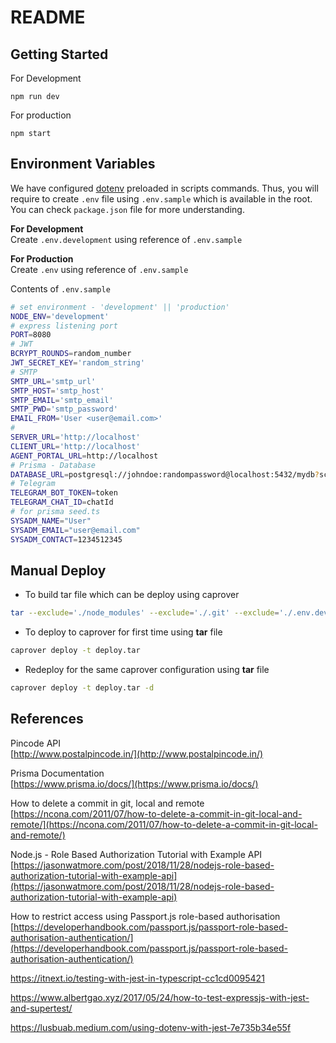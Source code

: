 # README

## Getting Started

For Development

```
npm run dev
```

For production

```
npm start
```

## Environment Variables

We have configured [dotenv](https://www.npmjs.com/package/dotenv) preloaded in scripts commands. Thus, you will require to create `.env` file using `.env.sample` which is available in the root.<br>
You can check `package.json` file for more understanding.

**For Development**<br>
Create `.env.development` using reference of `.env.sample`

**For Production**<br>
Create `.env` using reference of `.env.sample`

Contents of `.env.sample`

```sh
# set environment - 'development' || 'production'
NODE_ENV='development'
# express listening port
PORT=8080
# JWT
BCRYPT_ROUNDS=random_number
JWT_SECRET_KEY='random_string'
# SMTP
SMTP_URL='smtp_url'
SMTP_HOST='smtp_host'
SMTP_EMAIL='smtp_email'
SMTP_PWD='smtp_password'
EMAIL_FROM='User <user@email.com>'
# 
SERVER_URL='http://localhost'
CLIENT_URL='http://localhost'
AGENT_PORTAL_URL=http://localhost
# Prisma - Database
DATABASE_URL=postgresql://johndoe:randompassword@localhost:5432/mydb?schema=public
# Telegram
TELEGRAM_BOT_TOKEN=token
TELEGRAM_CHAT_ID=chatId
# for prisma seed.ts
SYSADM_NAME="User"
SYSADM_EMAIL="user@email.com"
SYSADM_CONTACT=1234512345
```

## Manual Deploy

-   To build tar file which can be deploy using caprover

```bash
tar --exclude='./node_modules' --exclude='./.git' --exclude='./.env.development' --exclude='./.env.production' --exclude='./.env.sample' -cvf deploy.tar .
```

-   To deploy to caprover for first time using **tar** file

```bash
caprover deploy -t deploy.tar
```

-   Redeploy for the same caprover configuration using **tar** file

```bash
caprover deploy -t deploy.tar -d
```

## References

Pincode API<br>
[http://www.postalpincode.in/](http://www.postalpincode.in/)

Prisma Documentation<br>
[https://www.prisma.io/docs/](https://www.prisma.io/docs/)

How to delete a commit in git, local and remote<br>
[https://ncona.com/2011/07/how-to-delete-a-commit-in-git-local-and-remote/](https://ncona.com/2011/07/how-to-delete-a-commit-in-git-local-and-remote/)

Node.js - Role Based Authorization Tutorial with Example API
[https://jasonwatmore.com/post/2018/11/28/nodejs-role-based-authorization-tutorial-with-example-api](https://jasonwatmore.com/post/2018/11/28/nodejs-role-based-authorization-tutorial-with-example-api)

How to restrict access using Passport.js role-based authorisation
[https://developerhandbook.com/passport.js/passport-role-based-authorisation-authentication/](https://developerhandbook.com/passport.js/passport-role-based-authorisation-authentication/)

https://itnext.io/testing-with-jest-in-typescript-cc1cd0095421

https://www.albertgao.xyz/2017/05/24/how-to-test-expressjs-with-jest-and-supertest/

https://lusbuab.medium.com/using-dotenv-with-jest-7e735b34e55f